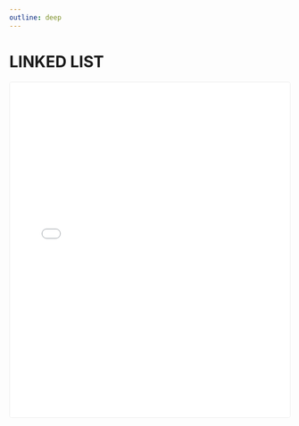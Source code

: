 ```yaml
---
outline: deep
---
```


# LINKED LIST

<div class="pdf-container">
  <iframe 
    src="/DATA-STRUCTURE/ALL.pdf#view=fitH" 
    width="100%" 
    height="600px"
    frameborder="0"
  >
    <p>This browser doesn't support PDF viewing. 
      <a href="/DATA-STRUCTURE/ALL.pdf">Download the PDF</a> instead.
    </p>
  </iframe>
</div>

<style>
.pdf-container {
  margin: 1rem 0;
  border: 1px solid #eee;
  border-radius: 4px;
  overflow: hidden;
}
</style>
